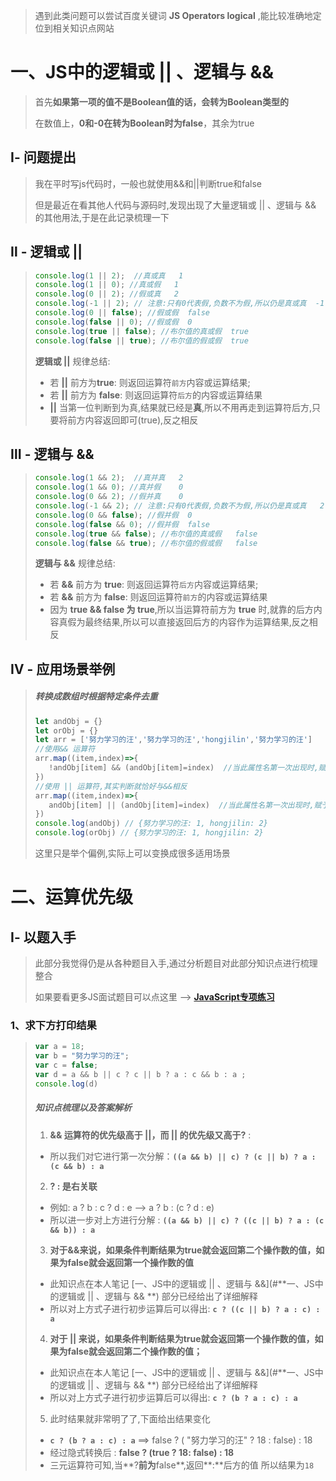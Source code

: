 

> 遇到此类问题可以尝试百度关键词 **JS Operators logical** ,能比较准确地定位到相关知识点网站

# 一、JS中的逻辑或 || 、逻辑与 && 

> 首先**如果第一项的值不是Boolean值的话，会转为Boolean类型的**
>
> 在数值上，**0和-0在转为Boolean时为false**，其余为true

## Ⅰ- 问题提出

>我在平时写js代码时，一般也就使用&&和||判断true和false
>
>但是最近在看其他人代码与源码时,发现出现了大量逻辑或 || 、逻辑与 && 的其他用法,于是在此记录梳理一下

## Ⅱ - 逻辑或 ||

>```js
>console.log(1 || 2);  //真或真   1
>console.log(1 || 0); //真或假   1
>console.log(0 || 2); //假或真   2
>console.log(-1 || 2); // 注意:只有0代表假,负数不为假,所以仍是真或真  -1
>console.log(0 || false); //假或假  false
>console.log(false || 0); //假或假  0
>console.log(true || false); //布尔值的真或假  true
>console.log(false || true); //布尔值的假或假  true
>```
>
>**逻辑或 ||** 规律总结: 
>
>* 若 **||** 前方为**true**: 则返回运算符`前方`内容或运算结果;
>* 若 **||** 前方为 **false**: 则返回运算符`后方`的内容或运算结果
>* **||** 当第一位判断到为真,结果就已经是**真**,所以不用再走到运算符后方,只要将前方内容返回即可(true),反之相反

## Ⅲ - 逻辑与 &&

>```js
>console.log(1 && 2);  //真并真   2
>console.log(1 && 0); //真并假    0
>console.log(0 && 2); //假并真    0
>console.log(-1 && 2); // 注意:只有0代表假,负数不为假,所以仍是真或真   2
>console.log(0 && false); //假并假  0
>console.log(false && 0); //假并假  false
>console.log(true && false); //布尔值的真或假   false
>console.log(false && true); //布尔值的假或假   false
>```
>
>**逻辑与 &&** 规律总结: 
>
>* 若 **&&** 前方为 **true**: 则返回运算符`后方`内容或运算结果;
>* 若 **&&** 前方为 **false**: 则返回运算符`前方`的内容或运算结果
>* 因为 **true && false 为 true**,所以当运算符前方为 **true** 时,就靠的后方内容真假为最终结果,所以可以直接返回后方的内容作为运算结果,反之相反

## Ⅳ - 应用场景举例

>##### 转换成数组时根据特定条件去重
>
>```js
>let andObj = {}
>let orObj = {}
>let arr = ['努力学习的汪','努力学习的汪','hongjilin','努力学习的汪'] 
>//使用&& 运算符
>arr.map((item,index)=>{
>    !andObj[item] && (andObj[item]=index)  //当此属性名第一次出现时,赋予obj
>})
>//使用 || 运算符,其实判断就恰好与&&相反
>arr.map((item,index)=>{
>    andObj[item] || (andObj[item]=index)  //当此属性名第一次出现时,赋予obj
>})
>console.log(andObj) // {努力学习的汪: 1, hongjilin: 2}
>console.log(orObj) // {努力学习的汪: 1, hongjilin: 2}
>```
>
>这里只是举个偏例,实际上可以变换成很多适用场景



# 二、运算优先级

## Ⅰ- 以题入手

> 此部分我觉得仍是从各种题目入手,通过分析题目对此部分知识点进行梳理整合
>
> 如果要看更多JS面试题目可以点这里  --> **[JavaScript专项练习](https://gitee.com/hongjilin/hongs-study-notes/tree/master/面试_面试题整理/JavaScript专项练习)**

### 1、求下方打印结果

>```js
>var a = 18;
>var b = "努力学习的汪";
>var c = false;
>var d = a && b || c ? c || b ? a : c && b : a ;
>console.log(d)
>```
>
>##### 知识点梳理以及答案解析
>
>1. **&& 运算符的优先级高于 ||，而 || 的优先级又高于?** : 
>   - 所以我们对它进行第一次分解：**`((a && b) || c) ? (c || b) ? a : (c && b) : a`**
>2. **? : 是右关联**
>   - 例如: a ? b : c ? d : e  --> a ? b : (c ? d : e)
>   - 所以进一步对上方进行分解 : **`((a && b) || c) ? ((c || b) ? a : (c && b)) : a`**
>3.  **对于&&来说，如果条件判断结果为true就会返回第二个操作数的值，如果为false就会返回第一个操作数的值**
>   - 此知识点在本人笔记 [一、JS中的逻辑或 || 、逻辑与 &&](#**一、JS中的逻辑或 || 、逻辑与 && **) 部分已经给出了详细解释
>   - 所以对上方式子进行初步运算后可以得出: **`c ? ((c || b) ? a : c) : a`**  
>4. **对于 || 来说，如果条件判断结果为true就会返回第一个操作数的值，如果为false就会返回第二个操作数的值；**
>   - 此知识点在本人笔记 [一、JS中的逻辑或 || 、逻辑与 &&](#**一、JS中的逻辑或 || 、逻辑与 && **) 部分已经给出了详细解释
>   - 所以对上方式子进行初步运算后可以得出: **`c ? (b ? a : c) : a`**
>5. 此时结果就非常明了了,下面给出结果变化
>   -  **`c ? (b ? a : c) : a`** ==> false ? ( "努力学习的汪" ? 18 : false) : 18
>   - 经过隐式转换后 : **false ? (true ? 18: false) : 18**
>   - 三元运算符可知,当**?**前为**false**,返回**:**后方的值 所以结果为`18`























